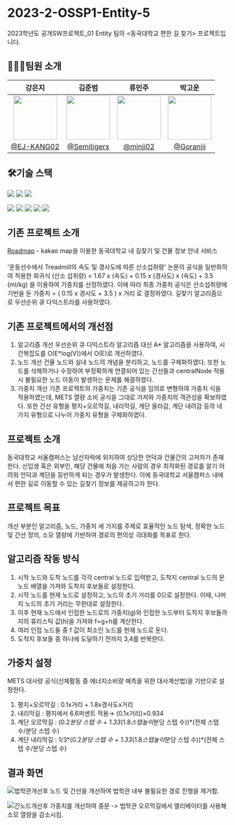 # 2023-2-OSSP1-Entity-5
2023학년도 공개SW프로젝트_01 Entity 팀의 <동국대학교 편한 길 찾기> 프로젝트입니다.<br>

## 🧑🏻‍💻팀원 소개
|강은지|김준범|류민주|박고운|
|:-:|:-:|:-:|:-:|
|<img src="https://avatars.githubusercontent.com/u/97174348?v=4" width="100px" />|<img src="https://avatars.githubusercontent.com/u/144897551?v=4" width="100px" />|<img src="https://avatars.githubusercontent.com/u/135093109?v=4" width="100px" />|<img src="https://avatars.githubusercontent.com/u/104720260?v=4" width="100px" />|
|[@EJ-KANG02](https://github.com/EJ-KANG02)|[@Semitigerx](https://github.com/Semitigerx)|[@minji02](https://github.com/minij02)|[@Goraniii](https://github.com/Goraniiii)|

## 🛠️기술 스택
<img src="https://img.shields.io/badge/Intellij-000000?style=flat-square&logo=intellijidea&logoColor=white"/> <img src="https://img.shields.io/badge/Git-F05032?style=flat-square&logo=git&logoColor=white"/> <img src="https://img.shields.io/badge/GitHub-181717?style=flat-square&logo=GitHub&logoColor=white"/>

<img src="https://img.shields.io/badge/React-61DAFB?style=flat-square&logo=React&logoColor=black"/> <img src="https://img.shields.io/badge/HTML5-E34F26?style=flat-square&logo=html5&logoColor=white"/> <img src="https://img.shields.io/badge/CSS3-1572B6?style=flat-square&logo=css3&logoColor=white"/> <img src="https://img.shields.io/badge/JavaScript-F7DF1E?style=flat-square&logo=javascript&logoColor=black"/> <img src="https://img.shields.io/badge/Spring-6DB33F?style=flat-square&logo=Spring&logoColor=white"/>

## 기존 프로젝트 소개
[Roadmap](https://github.com/CSID-DGU/2023-1-OSSP1-Roadmap-10) -  kakao map을 이용한 동국대학교 내 길찾기 및 건물 정보 안내 서비스<br><br>
'운동선수에서 Treadmill의 속도 및 경사도에 따른 산소섭취량' 논문의 공식을 일반화하여 적용한 회귀식 (산소 섭취량) = 1.67 x (속도) + 0.15 x (경사도) x (속도) + 3.5 (ml/kg) 을 이용하여 가중치를 선정하였다.
이에 따라 최종 가중치 공식은 산소섭취량에 기반을 둔
가중치 = ( 0.15 x 경사도 + 3.5 ) x 거리
로 결정하였다.
길찾기 알고리즘으로 우선순위 큐 다익스트라를 사용하였다.

## 기존 프로젝트에서의 개선점
1. 알고리즘 개선
우선순위 큐 다익스트라 알고리즘 대신 A* 알고리즘을 사용하여, 시간복잡도를 O(E*log(V))에서 O(E)로 개선하였다. 
2. 노드 개선
건물 노드와 실내 노드의 개념을 분리하고, 노드를 구체화하였다. 또한 노드를 삭제하거나 수정하여 부정확하게 연결되어 있는 간선들과 centralNode 적용 시 불필요한 노드 이동이 발생하는 문제를 해결하였다.
3. 가중치 개선
기존 프로젝트의 가중치는 기존 공식을 임의로 변형하여 가중치 식을 적용하였는데, METS 열량 소비 공식을 그대로 가져와 가중치의 객관성을 확보하였다. 또한 간선 유형을 평지+오르막길, 내리막길, 계단 올라감, 계단 내려감 등의 네가지 유형으로 나누어 가중치 유형을 구체화하였다.
 
## 프로젝트 소개
동국대학교 서울캠퍼스는 남산자락에 위치하여 상당한 언덕과 건물간의 고저차가 존재한다. 신입생 혹은 외부인, 해당 건물에 처음 가는 사람의 경우 최적화된 경로를 알기 어려워 언덕과 계단을 등반하게 되는 경우가 발생한다. 이에 동국대학교 서울캠퍼스 내에서 편한 길로 이동할 수 있는 길찾기 정보를 제공하고자 한다.

## 프로젝트 목표
개선 부분인 알고리즘, 노드, 가중치 세 가지를 주제로 효율적인 노드 탐색, 정확한 노드 및 간선 정의, 소모 열량에 기반하여 경로의 편의성 극대화를 목표로 한다.

## 알고리즘 작동 방식
1. 시작 노드와 도착 노드를 각각 central 노드로 입력받고, 도착지 central 노드의 문 노드 배열을 가져와 도착지 후보들로 설정한다.
2. 시작 노드를 현재 노드로 설정하고, 노드의 초기 거리를 0으로 설정한다. 이때, 나머지 노드의 초기 거리는 무한대로 설정한다.
3. 이후 현재 노드에서 인접한 노드로의 가중치(g)와 인접한 노드부터 도착지 후보들까지의 휴리스틱 값(h)을 가져와 f=g+h를 계산한다.
4. 여러 인접 노드들 중 f 값이 최소인 노드를 현재 노드로 둔다.
5. 도착지 후보들 중 하나에 도달하기 전까지 3,4를 반복한다.

## 가중치 설정
METS 대사량 공식(신체활동 중 에너지소비량 예측을 위한 대사계산법)을 기반으로 설정한다.
1. 평지+오르막길 : 0.1x거리 + 1.8x경사도x거리
2. 내리막길 : 평지에서 6.6퍼센트 적용→ (0.1x거리)×0.934
3. 계단 오르막길 : (0.2*분당 스텝 수 + 1.33*(1.8*스텝높이*분당 스텝 수))*(전체 스텝 수/분당 스텝 수)
4. 계단 내리막길 : 1/3*(0.2*분당 스텝 수 + 1.33*(1.8*스텝높이*분당 스텝 수))*(전체 스텝 수/분당 스텝 수)

## 결과 화면
![법학관개선후](https://github.com/CSID-DGU/2023-2-OSSP1-Entity-5/assets/97087532/8da3cfeb-b531-4c3f-b22f-955c395891c9)
노드 및 간선을 개선하여 법학관 내부 불필요한 경로 진행을 제거함.

![긴노드개선후](https://github.com/CSID-DGU/2023-2-OSSP1-Entity-5/assets/97087532/a44bd47b-1d6d-41b1-a3bb-d4f834871006)
가중치를 개선하여 중문 -> 법학관 오르막길에서 엘리베이터를 사용해 소모 열량을 감소시킴.

